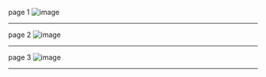 page 1
![image](https://github.com/user-attachments/assets/194d2c83-181b-41d0-8ca2-3f9e2bf39464)

---
page 2
![image](https://github.com/user-attachments/assets/1ff38738-d61a-4691-814d-b1c84b68160f)

---
page 3
![image](https://github.com/user-attachments/assets/ce347c03-c689-4a4d-8447-0918913f1793)

---
